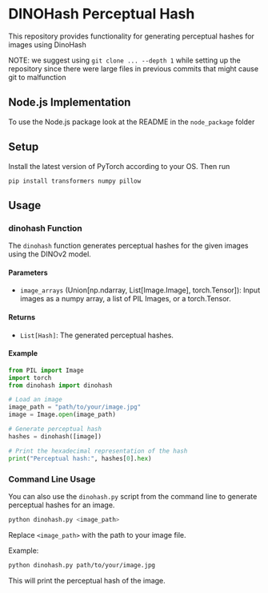 # DINOHash Perceptual Hash

This repository provides functionality for generating perceptual hashes for images using DinoHash

NOTE: we suggest using `git clone ... --depth 1` while setting up the repository since there were large files in previous commits that might cause git to malfunction

## Node.js Implementation
To use the Node.js package look at the README in the `node_package` folder

## Setup
Install the latest version of PyTorch according to your OS. Then run
```
pip install transformers numpy pillow
```

## Usage

### dinohash Function

The `dinohash` function generates perceptual hashes for the given images using the DINOv2 model.

#### Parameters

- `image_arrays` (Union[np.ndarray, List[Image.Image], torch.Tensor]): Input images as a numpy array, a list of PIL Images, or a torch.Tensor.

#### Returns

- `List[Hash]`: The generated perceptual hashes.

#### Example

```python
from PIL import Image
import torch
from dinohash import dinohash

# Load an image
image_path = "path/to/your/image.jpg"
image = Image.open(image_path)

# Generate perceptual hash
hashes = dinohash([image])

# Print the hexadecimal representation of the hash
print("Perceptual hash:", hashes[0].hex)
```

### Command Line Usage

You can also use the `dinohash.py` script from the command line to generate perceptual hashes for an image.

```sh
python dinohash.py <image_path>
```

Replace `<image_path>` with the path to your image file.

Example:

```sh
python dinohash.py path/to/your/image.jpg
```

This will print the perceptual hash of the image.